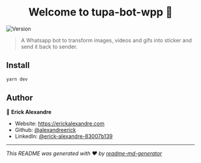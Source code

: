 <h1 align="center">Welcome to tupa-bot-wpp 👋</h1>
<p>
  <img alt="Version" src="https://img.shields.io/badge/version-1.0-blue.svg?cacheSeconds=2592000" />
</p>

> A Whatsapp bot to transform images, videos and gifs into sticker and send it back to sender.

## Install

```sh
yarn dev
```

## Author

👤 **Erick Alexandre**

* Website: https://erickalexandre.com
* Github: [@alexandreerick](https://github.com/alexandreerick)
* LinkedIn: [@erick-alexandre-83007b139](https://linkedin.com/in/erick-alexandre-83007b139)

***
_This README was generated with ❤️ by [readme-md-generator](https://github.com/kefranabg/readme-md-generator)_